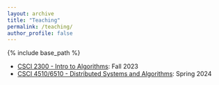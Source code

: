 ```yaml
---
layout: archive
title: "Teaching"
permalink: /teaching/
author_profile: false
---
```


{% include base_path %}

* [CSCI 2300 - Intro to Algorithms](/teaching/csci-2300-fall-2023): Fall 2023
* [CSCI 4510/6510 - Distributed Systems and Algorithms](/teaching/): Spring 2024
